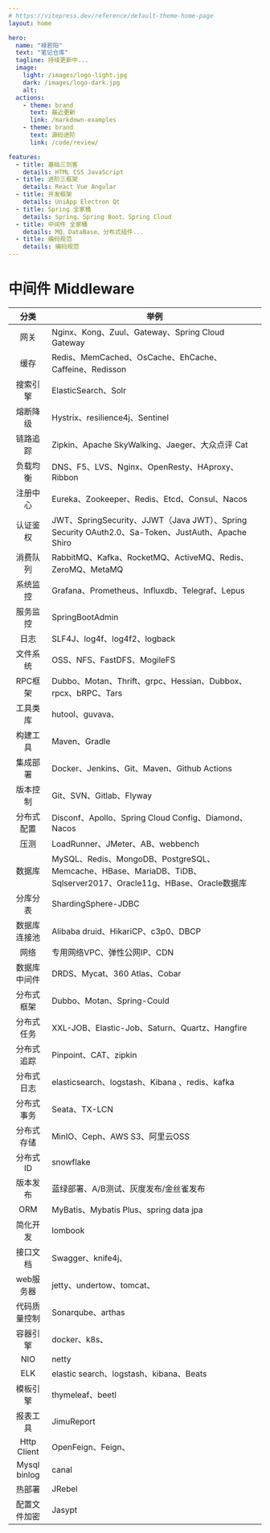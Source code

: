 ```yaml
---
# https://vitepress.dev/reference/default-theme-home-page
layout: home

hero:
  name: "禄若阳"
  text: "笔记仓库"
  tagline: 持续更新中...
  image:
    light: /images/logo-light.jpg
    dark: /images/logo-dark.jpg
    alt: 
  actions:
    - theme: brand
      text: 最近更新
      link: /markdown-examples
    - theme: brand
      text: 源码进阶
      link: /code/review/

features:
  - title: 基础三剑客
    details: HTML CSS JavaScript
  - title: 进阶三框架
    details: React Vue Angular
  - title: 开发框架
    details: UniApp Electron Qt
  - title: Spring 全家桶
    details: Spring、Spring Boot、Spring Cloud
  - title: 中间件 全家桶
    details: MQ、DataBase、分布式组件...
  - title: 编码规范
    details: 编码规范
---
```


# 中间件 Middleware

| 分类 | 举例 |
| :-------------: | -----------  |
|网关|Nginx、Kong、Zuul、Gateway、Spring Cloud Gateway|
|缓存|Redis、MemCached、OsCache、EhCache、Caffeine、Redisson|
|搜索引擎|ElasticSearch、Solr|
|熔断降级|Hystrix、resilience4j、Sentinel|
|链路追踪|Zipkin、Apache SkyWalking、Jaeger、大众点评 Cat|
|负载均衡|DNS、F5、LVS、Nginx、OpenResty、HAproxy、Ribbon|
|注册中心|Eureka、Zookeeper、Redis、Etcd、Consul、Nacos|
|认证鉴权|JWT、SpringSecurity、JJWT（Java JWT）、Spring Security OAuth2.0、Sa-Token、JustAuth、Apache Shiro|
|消费队列|RabbitMQ、Kafka、RocketMQ、ActiveMQ、Redis、ZeroMQ、MetaMQ|
|系统监控|Grafana、Prometheus、Influxdb、Telegraf、Lepus|
|服务监控|SpringBootAdmin|
|日志|SLF4J、log4f、log4f2、logback|
|文件系统|OSS、NFS、FastDFS、MogileFS|
|RPC框架| Dubbo、Motan、Thrift、grpc、Hessian、Dubbox、rpcx、bRPC、Tars|
|工具类库|hutool、guvava、|
|构建工具|Maven、Gradle|
|集成部署|Docker、Jenkins、Git、Maven、Github Actions|
|版本控制|Git、SVN、Gitlab、Flyway|
|分布式配置|Disconf、Apollo、Spring Cloud Config、Diamond、Nacos |
|压测|LoadRunner、JMeter、AB、webbench|
|数据库|MySQL、Redis、MongoDB、PostgreSQL、Memcache、HBase、MariaDB、TiDB、Sqlserver2017、Oracle11g、HBase、Oracle数据库|
|分库分表|ShardingSphere-JDBC|
|数据库连接池|Alibaba druid、HikariCP、c3p0、DBCP|
|网络|专用网络VPC、弹性公网IP、CDN|
|数据库中间件|DRDS、Mycat、360 Atlas、Cobar|
|分布式框架|Dubbo、Motan、Spring-Could|
|分布式任务|XXL-JOB、Elastic-Job、Saturn、Quartz、Hangfire|
|分布式追踪|Pinpoint、CAT、zipkin|
|分布式日志|elasticsearch、logstash、Kibana 、redis、kafka|
|分布式事务|Seata、TX-LCN|
|分布式存储|MinIO、Ceph、AWS S3、阿里云OSS|
|分布式ID|snowflake|
|版本发布|蓝绿部署、A/B测试、灰度发布/金丝雀发布|
|ORM| MyBatis、Mybatis Plus、spring data jpa|
|简化开发|lombook|
|接口文档|Swagger、knife4j、|
|web服务器|jetty、undertow、tomcat、|
|代码质量控制|Sonarqube、arthas|
|容器引擎|docker、k8s、|
|NIO|netty|
|ELK|elastic search、logstash、kibana、Beats|
|模板引擎|thymeleaf、beetl|
|报表工具| JimuReport|
|Http Client| OpenFeign、Feign、|
|Mysql binlog | canal |
|热部署|JRebel|
|配置文件加密|Jasypt